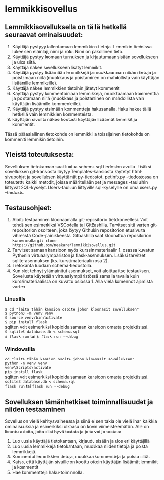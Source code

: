 # lemmikkisovellus

## Lemmikkisovelluksella on tällä hetkellä seuraavat ominaisuudet:
1. Käyttäjä pystyyy tallentamaan lemmikkien tietoja. Lemmikin tiedoissa lukee sen eläinlaji, nimi ja rotu. Nimi on pakollinen tieto.
2. Käyttäjä pystyy luomaan tunnuksen ja kirjautumaan sisään sovellukseen ja ulos siitä.
3. Käyttäjä näkee sovellukseen lisätyt lemmikit.
4. Käyttäjä pystyy lisäämään lemmikkejä ja muokkaamaan niiden tietoja ja poistamaan niitä (muokkaus ja poistaminen on mahdollista vain käyttäjän lisäämille lemmikeille).
5. Käyttäjä näkee lemmikkien tietoihin jätetyt kommentit
6. Käyttäjä pystyy kommentoimaan lemmikkejä, muokkaamaan kommenttia ja poistamaan niitä (muokkaus ja poistaminen on mahdollista vain käyttäjän lisäämille kommenteille).
7. Käyttäjä pystyy etsimään kommentteja hakusanalla. Haku hakee tällä hetkellä vain lemmikkien kommenteista.
8. käyttäjän sivuilta näkee kootusti käyttäjän lisäämät lemmikit ja kommentit.

Tässä pääasiallinen tietokohde on lemmikki ja toissijainen tietokohde on kommentti lemmikin tietoihin.

## Yleistä toteutuksesta:

Sovelluksen tietokannan saat luotua schema.sql tiedoston avulla. Lisäksi sovelluksen git-kansiosta löytyy Templates-kansiosta käytetyt html-sivupohjat ja sovelluksen käyttämät py-tiedostot. petinfo.py -tiedostossa on toteutettu kaikki metodit, joissa määritellään pet ja messages -tauluihin liittyvät SQL-kyselyt. Users-tauluun liittyville sql-kyselyille on oma users.py -tiedosto. 

## Testausohjeet:

1. Aloita testaaminen kloonaamalla git-repositorio tietokoneellesi. Voit tehdä sen esimerkiksi VSCodella tai GitBashilla. Tarvitset sitä varten git-repositorion osoitteen, joka löytyy Githubin repositorion etusivulta vihreästä Code-painikkeesta. Gitbashilla saat kloonattua repositorion komennolla `git clone https://github.com/neakare/lemmikkisovellus.git`
2. Tarvitset samaan kansioon myös kurssin materiaalin 1. osassa kuvatun Pythonin virtuaaliympäristön ja flask-asennuksen. Lisäksi tarvitset sqlite-asennuksen (ks. kurssimateriaalin osa 2).
3. Tietokanta luodaan schema-tiedostolla. 
4. Kun olet tehnyt yllämainitut asennukset, voit aloittaa itse testauksen. Sovellusta käytetään virtuaaliympäristössä samalla tavalla kuin kurssimateriaalissa on kuvattu osiossa 1. Alla vielä komennot ajamista varten.


### Linuxilla
`$ cd "laita tähän kansion osoite johon kloonasit sovelluksen"`  
`$ python3 -m venv venv`  
`$ source venv/bin/activate`  
`$ pip install flask`  
sqliten voit esimerkiksi kopioida samaan kansioon omasta projektistasi.  
`$ sqlite3 database.db < schema.sql`  
`$ flask run` tai `$ flask run --debug`  

### Windowsilla
`cd "laita tähän kansion osoite johon kloonasit sovelluksen"`  
`python -m venv venv`  
`venv\Scripts\activate`  
`pip install flask`  
sqliten voit esimerkiksi kopioida samaan kansioon omasta projektistasi.  
`sqlite3 database.db < schema.sql`  
`flask run` tai `flask run --debug`  


## Sovelluksen tämänhetkiset toiminnallisuudet ja niiden testaaminen
Sovellus on vielä kehitysvaiheessa ja siinä ei sen takia ole vielä ihan kaikkia ominaisuuksia ja esimerkiksi ulkoasu on kovin viimeistelemätön. Alle on listattu asioita, joita olisi hyvä testata ja joita voi jo testata:

1. Luo uusia käyttäjiä tietokantaan, kirjaudu sisään ja ulos eri käyttäjillä
2. Luo uusia lemmikkejä tietokantaan, muokkaa niiden tietoja ja poista lemmikkejä.
3. Kommentoi lemmikkien tietoja, muokkaa kommentteja ja poista niitä.
4. Katso, että käyttäjän sivuille on koottu oikein käyttäjän lisäämät lemmikit ja kommentit
5. Hae kommentteja haku-toiminnolla.



